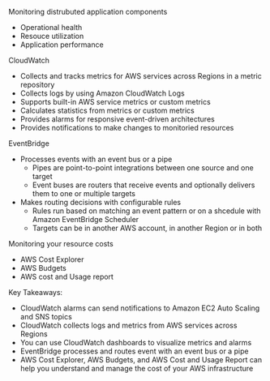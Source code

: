 Monitoring distrubuted application components
- Operational health 
- Resouce utilization 
- Application performance 

CloudWatch 
- Collects and tracks metrics for AWS services across Regions in a metric repository 
- Collects logs by using Amazon CloudWatch Logs
- Supports built-in AWS service metrics or custom metrics 
- Calculates statistics from metrics or custom metrics 
- Provides alarms for responsive event-driven architectures
- Provides notifications to make changes to monitoried resources 

EventBridge 
- Processes events with an event bus or a pipe 
	- Pipes are point-to-point integrations between one source and one target 
	- Event buses are routers that receive events and optionally delivers them to one or multiple targets 
- Makes routing decisions with configurable rules 
	- Rules run based on matching an event pattern or on a shcedule with Amazon EventBridge Scheduler 
	- Targets can be in another AWS account, in another Region or in both 

Monitoring your resource costs 
- AWS Cost Explorer
- AWS Budgets
- AWS cost and Usage report 

Key Takeaways:
- CloudWatch alarms can send notifications to Amazon EC2 Auto Scaling and SNS topics 
- CloudWatch collects logs and metrics from AWS services across Regions 
- You can use CloudWatch dashboards to visualize metrics and alarms 
- EventBridge processes and routes event with an event bus or a pipe 
- AWS Cost Explorer, AWS Budgets, and AWS Cost and Usage Report can help you understand and manage the cost of your AWS infrastructure 

